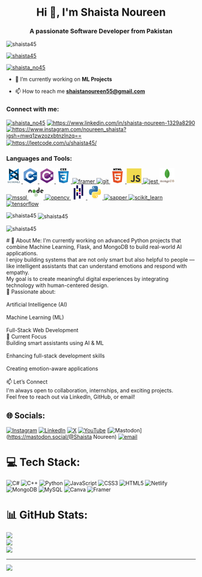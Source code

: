 

<!-- Proudly created with GPRM ( https://gprm.itsvg.in ) --><h1 align="center">Hi 👋, I'm Shaista Noureen</h1>
<h3 align="center">A passionate Software Developer from Pakistan</h3>

<p align="left"> <img src="https://komarev.com/ghpvc/?username=shaista45&label=Profile%20views&color=0e75b6&style=flat" alt="shaista45" /> </p>

<p align="left"> <a href="https://github.com/ryo-ma/github-profile-trophy"><img src="https://github-profile-trophy.vercel.app/?username=shaista45" alt="shaista45" /></a> </p>

<p align="left"> <a href="https://twitter.com/shaista_no45" target="blank"><img src="https://img.shields.io/twitter/follow/shaista_no45?logo=twitter&style=for-the-badge" alt="shaista_no45" /></a> </p>

- 🔭 I’m currently working on **ML Projects**

- 📫 How to reach me **shaistanoureen55@gmail.com**

<h3 align="left">Connect with me:</h3>
<p align="left">
<a href="https://twitter.com/shaista_no45" target="blank"><img align="center" src="https://raw.githubusercontent.com/rahuldkjain/github-profile-readme-generator/master/src/images/icons/Social/twitter.svg" alt="shaista_no45" height="30" width="40" /></a>
<a href="https://linkedin.com/in/https://www.linkedin.com/in/shaista-noureen-1329a8290" target="blank"><img align="center" src="https://raw.githubusercontent.com/rahuldkjain/github-profile-readme-generator/master/src/images/icons/Social/linked-in-alt.svg" alt="https://www.linkedin.com/in/shaista-noureen-1329a8290" height="30" width="40" /></a>
<a href="https://instagram.com/https://www.instagram.com/noureen_shaista?igsh=mwq1zwzozxbtnzlnzq==" target="blank"><img align="center" src="https://raw.githubusercontent.com/rahuldkjain/github-profile-readme-generator/master/src/images/icons/Social/instagram.svg" alt="https://www.instagram.com/noureen_shaista?igsh=mwq1zwzozxbtnzlnzq==" height="30" width="40" /></a>
<a href="https://www.leetcode.com/https://leetcode.com/u/shaista45/" target="blank"><img align="center" src="https://raw.githubusercontent.com/rahuldkjain/github-profile-readme-generator/master/src/images/icons/Social/leet-code.svg" alt="https://leetcode.com/u/shaista45/" height="30" width="40" /></a>
</p>

<h3 align="left">Languages and Tools:</h3>
<p align="left"> <a href="https://backbonejs.org" target="_blank" rel="noreferrer"> <img src="https://raw.githubusercontent.com/devicons/devicon/master/icons/backbonejs/backbonejs-original-wordmark.svg" alt="backbonejs" width="40" height="40"/> </a> <a href="https://www.w3schools.com/cpp/" target="_blank" rel="noreferrer"> <img src="https://raw.githubusercontent.com/devicons/devicon/master/icons/cplusplus/cplusplus-original.svg" alt="cplusplus" width="40" height="40"/> </a> <a href="https://www.w3schools.com/cs/" target="_blank" rel="noreferrer"> <img src="https://raw.githubusercontent.com/devicons/devicon/master/icons/csharp/csharp-original.svg" alt="csharp" width="40" height="40"/> </a> <a href="https://www.w3schools.com/css/" target="_blank" rel="noreferrer"> <img src="https://raw.githubusercontent.com/devicons/devicon/master/icons/css3/css3-original-wordmark.svg" alt="css3" width="40" height="40"/> </a> <a href="https://www.framer.com/" target="_blank" rel="noreferrer"> <img src="https://www.vectorlogo.zone/logos/framer/framer-icon.svg" alt="framer" width="40" height="40"/> </a> <a href="https://git-scm.com/" target="_blank" rel="noreferrer"> <img src="https://www.vectorlogo.zone/logos/git-scm/git-scm-icon.svg" alt="git" width="40" height="40"/> </a> <a href="https://www.w3.org/html/" target="_blank" rel="noreferrer"> <img src="https://raw.githubusercontent.com/devicons/devicon/master/icons/html5/html5-original-wordmark.svg" alt="html5" width="40" height="40"/> </a> <a href="https://developer.mozilla.org/en-US/docs/Web/JavaScript" target="_blank" rel="noreferrer"> <img src="https://raw.githubusercontent.com/devicons/devicon/master/icons/javascript/javascript-original.svg" alt="javascript" width="40" height="40"/> </a> <a href="https://jestjs.io" target="_blank" rel="noreferrer"> <img src="https://www.vectorlogo.zone/logos/jestjsio/jestjsio-icon.svg" alt="jest" width="40" height="40"/> </a> <a href="https://www.mongodb.com/" target="_blank" rel="noreferrer"> <img src="https://raw.githubusercontent.com/devicons/devicon/master/icons/mongodb/mongodb-original-wordmark.svg" alt="mongodb" width="40" height="40"/> </a> <a href="https://www.microsoft.com/en-us/sql-server" target="_blank" rel="noreferrer"> <img src="https://www.svgrepo.com/show/303229/microsoft-sql-server-logo.svg" alt="mssql" width="40" height="40"/> </a> <a href="https://nodejs.org" target="_blank" rel="noreferrer"> <img src="https://raw.githubusercontent.com/devicons/devicon/master/icons/nodejs/nodejs-original-wordmark.svg" alt="nodejs" width="40" height="40"/> </a> <a href="https://opencv.org/" target="_blank" rel="noreferrer"> <img src="https://www.vectorlogo.zone/logos/opencv/opencv-icon.svg" alt="opencv" width="40" height="40"/> </a> <a href="https://pandas.pydata.org/" target="_blank" rel="noreferrer"> <img src="https://raw.githubusercontent.com/devicons/devicon/2ae2a900d2f041da66e950e4d48052658d850630/icons/pandas/pandas-original.svg" alt="pandas" width="40" height="40"/> </a> <a href="https://www.python.org" target="_blank" rel="noreferrer"> <img src="https://raw.githubusercontent.com/devicons/devicon/master/icons/python/python-original.svg" alt="python" width="40" height="40"/> </a> <a href="https://sapper.svelte.dev/" target="_blank" rel="noreferrer"> <img src="https://raw.githubusercontent.com/bestofjs/bestofjs-webui/master/public/logos/sapper.svg" alt="sapper" width="40" height="40"/> </a> <a href="https://scikit-learn.org/" target="_blank" rel="noreferrer"> <img src="https://upload.wikimedia.org/wikipedia/commons/0/05/Scikit_learn_logo_small.svg" alt="scikit_learn" width="40" height="40"/> </a> <a href="https://www.tensorflow.org" target="_blank" rel="noreferrer"> <img src="https://www.vectorlogo.zone/logos/tensorflow/tensorflow-icon.svg" alt="tensorflow" width="40" height="40"/> </a> </p>

<p><img align="left" src="https://github-readme-stats.vercel.app/api/top-langs?username=shaista45&show_icons=true&locale=en&layout=compact" alt="shaista45" /></p>

<p>&nbsp;<img align="center" src="https://github-readme-stats.vercel.app/api?username=shaista45&show_icons=true&locale=en" alt="shaista45" /></p>

<p><img align="center" src="https://github-readme-streak-stats.herokuapp.com/?user=shaista45&" alt="shaista45" /></p>
# 💫 About Me:
I'm currently working on advanced Python projects that combine Machine Learning, Flask, and MongoDB to build real-world AI applications. <br>I enjoy building systems that are not only smart but also helpful to people — like intelligent assistants that can understand emotions and respond with empathy.<br>My goal is to create meaningful digital experiences by integrating technology with human-centered design.<br>🤖 Passionate about:<br><br>Artificial Intelligence (AI)<br><br>Machine Learning (ML)<br><br>Full-Stack Web Development<br>🚀 Current Focus<br>Building smart assistants using AI & ML<br><br>Enhancing full-stack development skills<br><br>Creating emotion-aware applications<br><br>📫 Let’s Connect<br>I'm always open to collaboration, internships, and exciting projects.<br>Feel free to reach out via LinkedIn, GitHub, or email!


## 🌐 Socials:
[![Instagram](https://img.shields.io/badge/Instagram-%23E4405F.svg?logo=Instagram&logoColor=white)](https://instagram.com/https://www.instagram.com/noureen_shaista?igsh=MWQ1ZWZoZXBtNzlnZQ==) [![LinkedIn](https://img.shields.io/badge/LinkedIn-%230077B5.svg?logo=linkedin&logoColor=white)](https://linkedin.com/in/https://www.linkedin.com/in/shaista-noureen-1329a8290) [![X](https://img.shields.io/badge/X-black.svg?logo=X&logoColor=white)](https://x.com/https://x.com/shaista_no45) [![YouTube](https://img.shields.io/badge/YouTube-%23FF0000.svg?logo=YouTube&logoColor=white)](https://youtube.com/@http://www.youtube.com/@shaistanoureen8737) [![Mastodon](https://img.shields.io/badge/-MASTODON-%232B90D9?logo=mastodon&logoColor=white)](https://mastodon.social/@Shaista Noureen) [![email](https://img.shields.io/badge/Email-D14836?logo=gmail&logoColor=white)](mailto:shaistanoureen55@gmail.com) 

# 💻 Tech Stack:
![C#](https://img.shields.io/badge/c%23-%23239120.svg?style=for-the-badge&logo=csharp&logoColor=white) ![C++](https://img.shields.io/badge/c++-%2300599C.svg?style=for-the-badge&logo=c%2B%2B&logoColor=white) ![Python](https://img.shields.io/badge/python-3670A0?style=for-the-badge&logo=python&logoColor=ffdd54) ![JavaScript](https://img.shields.io/badge/javascript-%23323330.svg?style=for-the-badge&logo=javascript&logoColor=%23F7DF1E) ![CSS3](https://img.shields.io/badge/css3-%231572B6.svg?style=for-the-badge&logo=css3&logoColor=white) ![HTML5](https://img.shields.io/badge/html5-%23E34F26.svg?style=for-the-badge&logo=html5&logoColor=white) ![Netlify](https://img.shields.io/badge/netlify-%23000000.svg?style=for-the-badge&logo=netlify&logoColor=#00C7B7) ![MongoDB](https://img.shields.io/badge/MongoDB-%234ea94b.svg?style=for-the-badge&logo=mongodb&logoColor=white) ![MySQL](https://img.shields.io/badge/mysql-4479A1.svg?style=for-the-badge&logo=mysql&logoColor=white) ![Canva](https://img.shields.io/badge/Canva-%2300C4CC.svg?style=for-the-badge&logo=Canva&logoColor=white) ![Framer](https://img.shields.io/badge/Framer-black?style=for-the-badge&logo=framer&logoColor=blue)
# 📊 GitHub Stats:
![](https://github-readme-stats.vercel.app/api?username=shaista45&theme=dark&hide_border=false&include_all_commits=false&count_private=false)<br/>
![](https://nirzak-streak-stats.vercel.app/?user=shaista45&theme=dark&hide_border=false)<br/>
![](https://github-readme-stats.vercel.app/api/top-langs/?username=shaista45&theme=dark&hide_border=false&include_all_commits=false&count_private=false&layout=compact)

---
[![](https://visitcount.itsvg.in/api?id=shaista45&icon=0&color=0)](https://visitcount.itsvg.in)

<!-- Proudly created with GPRM ( https://gprm.itsvg.in ) -->
